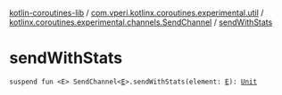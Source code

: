 [kotlin-coroutines-lib](../../index.md) / [com.vperi.kotlinx.coroutines.experimental.util](../index.md) / [kotlinx.coroutines.experimental.channels.SendChannel](index.md) / [sendWithStats](./send-with-stats.md)

# sendWithStats

`suspend fun <E> SendChannel<`[`E`](send-with-stats.md#E)`>.sendWithStats(element: `[`E`](send-with-stats.md#E)`): `[`Unit`](https://kotlinlang.org/api/latest/jvm/stdlib/kotlin/-unit/index.html)